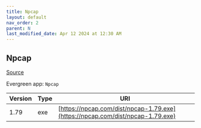 ```yaml
---
title: Npcap
layout: default
nav_order: 2
parent: N
last_modified_date: Apr 12 2024 at 12:30 AM
---
```


## Npcap

[Source](https://npcap.com/)

Evergreen app: `Npcap`

| Version | Type | URI                                                                            |
| ------- | ---- | ------------------------------------------------------------------------------ |
| 1.79    | exe  | [https://npcap.com/dist/npcap-1.79.exe](https://npcap.com/dist/npcap-1.79.exe) |
